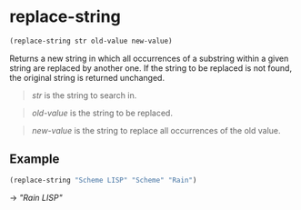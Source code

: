 # replace-string
```scheme
(replace-string str old-value new-value)
```
Returns a new string in which all occurrences of a substring within a given string are replaced by another one.
If the string to be replaced is not found, the original string is returned unchanged.

> *str* is the string to search in.

> *old-value* is the string to be replaced.

> *new-value* is the string to replace all occurrences of the old value.

## Example
```scheme
(replace-string "Scheme LISP" "Scheme" "Rain")
```
-> *"Rain LISP"*